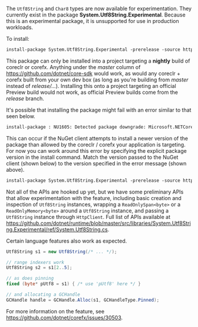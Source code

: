 The `Utf8String` and `Char8` types are now available for experimentation. They currently exist in the package __System.Utf8String.Experimental__. Because this is an experimental package, it is unsupported for use in production workloads.

To install:

```ps 
install-package System.Utf8String.Experimental -prerelease -source https://dotnetfeed.blob.core.windows.net/dotnet-core/index.json
```

This package can only be installed into a project targeting a __nightly__ build of coreclr or corefx. Anything under the _master_ column of https://github.com/dotnet/core-sdk would work, as would any coreclr + corefx built from your own dev box (as long as you're building from _master_ instead of _release/..._). Installing this onto a project targeting an official Preview build would not work, as official Preview builds come from the _release_ branch.

It's possible that installing the package might fail with an error similar to that seen below.

```txt
install-package : NU1605: Detected package downgrade: Microsoft.NETCore.Platforms from 3.0.0-preview6.19251.6 to 3.0.0-preview6.19223.2. Reference the package directly from the project to select a different version.
```

This can occur if the NuGet client attempts to install a newer version of the package than allowed by the coreclr / corefx your application is targeting. For now you can work around this error by specifying the explicit package version in the install command. Match the version passed to the NuGet client (shown below) to the version specified in the error message (shown above).

```ps
install-package System.Utf8String.Experimental -prerelease -source https://dotnetfeed.blob.core.windows.net/dotnet-core/index.json -version 3.0.0-preview6.19223.2
```

Not all of the APIs are hooked up yet, but we have some preliminary APIs that allow experimentation with the feature, including basic creation and inspection of `Utf8String` instances, wrapping a `ReadOnlySpan<byte>` or a `ReadOnlyMemory<byte>` around a `Utf8String` instance, and passing a `Utf8String` instance through `HttpClient`. Full list of APIs available at https://github.com/dotnet/runtime/blob/master/src/libraries/System.Utf8String.Experimental/ref/System.Utf8String.cs.

Certain language features also work as expected.

```cs
Utf8String s1 = new Utf8String(/* ... */);

// range indexers work
Utf8String s2 = s1[2..5];

// as does pinning
fixed (byte* pUtf8 = s1) { /* use 'pUtf8' here */ }

// and allocating a GCHandle
GCHandle handle = GCHandle.Alloc(s1, GCHandleType.Pinned);
```

For more information on the feature, see https://github.com/dotnet/corefx/issues/30503.
